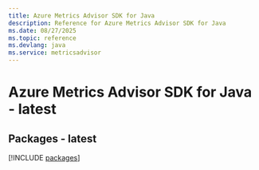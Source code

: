 ```yaml
---
title: Azure Metrics Advisor SDK for Java
description: Reference for Azure Metrics Advisor SDK for Java
ms.date: 08/27/2025
ms.topic: reference
ms.devlang: java
ms.service: metricsadvisor
---
```

# Azure Metrics Advisor SDK for Java - latest
## Packages - latest
[!INCLUDE [packages](metrics-advisor-index.md)]